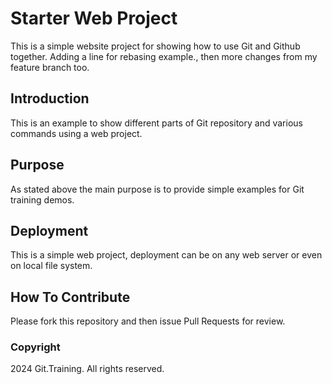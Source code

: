# Starter Web Project

This is a simple website project for showing how to use Git and Github together. Adding a line for rebasing example., then more changes from my feature branch too.

## Introduction

This is an example to show different parts of Git repository and various commands using a web project.

## Purpose

As stated above the main purpose is to provide simple examples for Git training demos.

## Deployment

This is a simple web project, deployment can be on any web server or even on local file system. 

## How To Contribute

Please fork this repository and then issue Pull Requests for review.

### Copyright

2024 Git.Training. All rights reserved.
